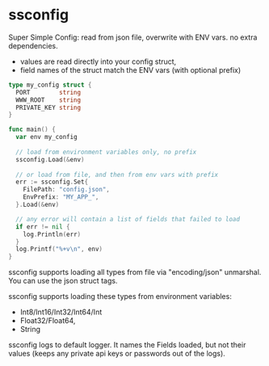 # ssconfig
Super Simple Config:  read from json file, overwrite with ENV vars. no extra dependencies.

 - values are read directly into your config struct, 
 - field names of the struct match the ENV vars (with optional prefix)

```go
type my_config struct {
  PORT        string
  WWW_ROOT    string
  PRIVATE_KEY string
}

func main() {
  var env my_config
  
  // load from environment variables only, no prefix
  ssconfig.Load(&env)
 
  // or load from file, and then from env vars with prefix
  err := ssconfig.Set{
    FilePath: "config.json",
    EnvPrefix: "MY_APP_",
  }.Load(&env)

  // any error will contain a list of fields that failed to load
  if err != nil {
    log.Println(err)
  }
  log.Printf("%+v\n", env)
}
```
ssconfig supports loading all types from file via "encoding/json" unmarshal. You can use the json struct tags.

ssconfig supports loading these types from environment variables:
 - Int8/Int16/Int32/Int64/Int
 - Float32/Float64,
 - String

ssconfig logs to default logger. It names the Fields loaded, but not their values (keeps any private api keys or passwords out of the logs).
